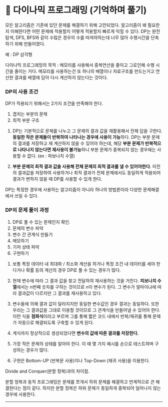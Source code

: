 # 👀 다이나믹 프로그래밍 (기억하며 풀기)

모든 알고리즘은 기존에 있던 문제를 해결하기 위해 고안되었다. 알고리즘이 왜 필요한지 이해한다면 어떤 문제에 적용할지 어떻게 적용할지 빠르게 익힐 수 있다. DP는 완전 탐색, DFS, BFS와 같이 수많은 경우의 수를 따져야하는데 너무 많아 수행시간을 단축하기 위해 만들어졌다.

예 : DP 삼각형

다이나믹 프로그래밍의 목적 : 메모리를 사용해서 중복연산을 줄이고 그로인해 수행 시간을 줄이는 거다. 메모리를 사용하는건 또 하나의 배열이나 자료구조를 만드는거고 연산한 결과를 배열에 담아 다시 계산하지 않는다는 것이다.

### DP의 사용 조건

DP가 적용되기 위해서는 2가지 조건을 만족해야 한다.

1. 겹치는 부분의 문제
2. 최적 부분 구조

1) DP는 기본적으로 문제를 나누고 그 문제의 결과 값을 재활용해서 전체 답을 구한다. **동일한 작은 문제들이 반복하여 나타나는 경우에 사용이 가능**하다. DP는 부분 문제의 결과를 저장하고 재 계산하지 않을 수 있어야 하는데, 해당 **부분 문제가 반복적으로 나타나지 않는다면 재사용이 불가능**하니 부분 문제가 중복되지 않는 경우에는 사용할 수 없다. (ex : 파보나치 수열)

2) **부분 문제의 최적 결과 값을 사용해 전체 문제의 최적 결과를 낼 수 있어야한다**. 이전의 결과값을 저장하여 사용하거나 최적 결과가 전체 문제에서도 동일하게 적용되어 결과가 변하지 않을 때 DP를 사용할 수 있게 한다.

DP는 특정한 경우에 사용하는 알고리즘이 아니라 하나의 방법론이라 다양한 문제해결에서 쓰일 수 있다.

### DP의 문제 풀이 과정

1. DP로 풀 수 있는 문제인지 확인.
2. 문제의 변수 파악
3. 변수 간 관계식 만들기
4. 메모하기
5. 기저 상태 파악
6. 구현하기

1) 보통 특정 데이터 내 최대화 / 최소화 계산을 하거나 특정 조건 내 데이터를 세야 한다거나 확률 등의 계산의 경우 DP로 풀 수 있는 경우가 많다.

2) 현재 변수에 따라 그 결과 값을 찾고 전달하여 재사용하는 것을 거친다. **피보나치 수열**에서는 n번째 숫자를 구하는 것이므로 n이 변수가 된다. 그 변수가 얼마이냐에 따라 결과값이 다르지만 그 결과를 재사용하고 있다.

3) 변수들에 의해 결과 값이 달라지지만 동일한 변수값인 경우 결과는 동일하다. 또한 우리는 그 결과값을 그대로 이용할 것이므로 그 관계식을 만들어낼 수 있어야 한다. 이런 식을 **점화식**이라고 부르며 그를 통해 짧은 코드 내에서 반복/재귀를 통해 문제가 자동으로 해결되도록 구축할 수 있게 된다.

4) 계식까지 정상적으로 생성되었다면 **변수의 값에 따른 결과를 저장한다.**

5) 가장 작은 문제의 상태를 알아야 한다. 이 때 몇 가지 예시를 손으로 테스트하며 구성하는 경우가 많다.

6) 구현은 Bottom-UP (반복문 사용)이나 Top-Down (재귀 사용)을 이용한다.

Divide and Conquer(분할 정복)과의 차이점.

분할 정복과 동적 프로그래밍은 문제를 쪼개서 하위 문제를 해결하고 연계적으로 큰 해결한다는 점이 같다. 하지만 분할 정복은 하위 문제가 동일하게 중복되어 일어나지 않는 경우에 사용한다.

---
